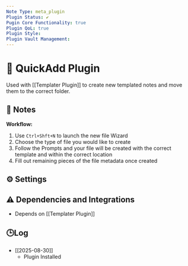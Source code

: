 ```yaml
---
Note Type: meta_plugin
Plugin Status: ✔️
Pugin Core Functionality: true
Plugin QoL: true
Plugin Style:
Plugin Vault Management:
---
```

# 🔌 QuickAdd Plugin

Used with [[Templater Plugin]] to create new templated notes and move them to the correct folder.

## 📝 Notes

**Workflow:**
1. Use `Ctrl+Shft+N` to launch the new file Wizard
2. Choose the type of file you would like to create
3. Follow the Prompts and your file will be created with the correct template and within the correct location
4. Fill out remaining pieces of the file metadata once created

## ⚙️ Settings

## ⚠️ Dependencies and Integrations

- Depends on [[Templater Plugin]]

## 🕒Log

- [[2025-08-30]]
	- Plugin Installed
